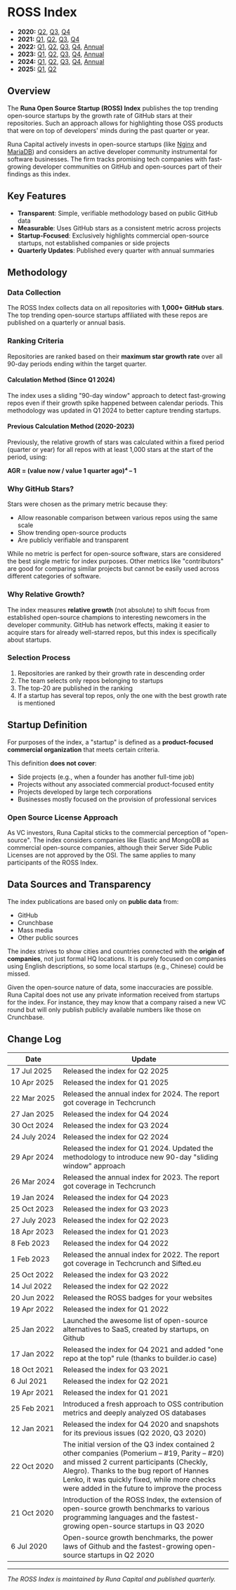 # ROSS Index

- **2020:** [Q2](https://github.com/RunaCapital/ROSS-Index/tree/main/2020/Q2), [Q3](https://github.com/RunaCapital/ROSS-Index/tree/main/2020/Q3), [Q4](https://github.com/RunaCapital/ROSS-Index/tree/main/2020/Q4)  
- **2021:** [Q1](https://github.com/RunaCapital/ROSS-Index/tree/main/2021/Q1), [Q2](https://github.com/RunaCapital/ROSS-Index/tree/main/2021/Q2), [Q3](https://github.com/RunaCapital/ROSS-Index/tree/main/2021/Q3), [Q4](https://github.com/RunaCapital/ROSS-Index/tree/main/2021/Q4)  
- **2022:** [Q1](https://github.com/RunaCapital/ROSS-Index/tree/main/2022/Q1), [Q2](https://github.com/RunaCapital/ROSS-Index/tree/main/2022/Q2), [Q3](https://github.com/RunaCapital/ROSS-Index/tree/main/2022/Q3), [Q4](https://github.com/RunaCapital/ROSS-Index/tree/main/2022/Q4), [Annual](https://github.com/RunaCapital/ROSS-Index/tree/main/2022/Annual)  
- **2023:** [Q1](https://github.com/RunaCapital/ROSS-Index/tree/main/2023/Q1), [Q2](https://github.com/RunaCapital/ROSS-Index/tree/main/2023/Q2), [Q3](https://github.com/RunaCapital/ROSS-Index/tree/main/2023/Q3), [Q4](https://github.com/RunaCapital/ROSS-Index/tree/main/2023/Q4), [Annual](https://github.com/RunaCapital/ROSS-Index/tree/main/2023/Annual)  
- **2024:** [Q1](https://github.com/RunaCapital/ROSS-Index/tree/main/2024/Q1), [Q2](https://github.com/RunaCapital/ROSS-Index/tree/main/2024/Q2), [Q3](https://github.com/RunaCapital/ROSS-Index/tree/main/2024/Q3), [Q4](https://github.com/RunaCapital/ROSS-Index/tree/main/2024/Q4), [Annual](https://github.com/RunaCapital/ROSS-Index/tree/main/2024/Annual)  
- **2025:** [Q1](https://github.com/RunaCapital/ROSS-Index/tree/main/2025/Q1), [Q2](https://github.com/RunaCapital/ROSS-Index/tree/main/2025/Q2)  

## Overview

The **Runa Open Source Startup (ROSS) Index** publishes the top trending open-source startups by the growth rate of GitHub stars at their repositories. Such an approach allows for highlighting those OSS products that were on top of developers' minds during the past quarter or year.

Runa Capital actively invests in open-source startups (like [Nginx](https://runacap.com/companies/nginx/) and [MariaDB](https://runacap.com/companies/mariadb/)) and considers an active developer community instrumental for software businesses. The firm tracks promising tech companies with fast-growing developer communities on GitHub and open-sources part of their findings as this index.

## Key Features

- **Transparent**: Simple, verifiable methodology based on public GitHub data
- **Measurable**: Uses GitHub stars as a consistent metric across projects
- **Startup-Focused**: Exclusively highlights commercial open-source startups, not established companies or side projects
- **Quarterly Updates**: Published every quarter with annual summaries

## Methodology

### Data Collection

The ROSS Index collects data on all repositories with **1,000+ GitHub stars**. The top trending open-source startups affiliated with these repos are published on a quarterly or annual basis.

### Ranking Criteria

Repositories are ranked based on their **maximum star growth rate** over all 90-day periods ending within the target quarter.

#### Calculation Method (Since Q1 2024)

The index uses a sliding "90-day window" approach to detect fast-growing repos even if their growth spike happened between calendar periods. This methodology was updated in Q1 2024 to better capture trending startups.

#### Previous Calculation Method (2020-2023)

Previously, the relative growth of stars was calculated within a fixed period (quarter or year) for all repos with at least 1,000 stars at the start of the period, using:

**AGR = (value now / value 1 quarter ago)⁴ – 1**

### Why GitHub Stars?

Stars were chosen as the primary metric because they:
- Allow reasonable comparison between various repos using the same scale
- Show trending open-source products
- Are publicly verifiable and transparent

While no metric is perfect for open-source software, stars are considered the best single metric for index purposes. Other metrics like "contributors" are good for comparing similar projects but cannot be easily used across different categories of software.

### Why Relative Growth?

The index measures **relative growth** (not absolute) to shift focus from established open-source champions to interesting newcomers in the developer community. GitHub has network effects, making it easier to acquire stars for already well-starred repos, but this index is specifically about startups.

### Selection Process

1. Repositories are ranked by their growth rate in descending order
2. The team selects only repos belonging to startups
3. The top-20 are published in the ranking
4. If a startup has several top repos, only the one with the best growth rate is mentioned

## Startup Definition

For purposes of the index, a "startup" is defined as a **product-focused commercial organization** that meets certain criteria.

This definition **does not cover**:
- Side projects (e.g., when a founder has another full-time job)
- Projects without any associated commercial product-focused entity
- Projects developed by large tech corporations
- Businesses mostly focused on the provision of professional services

### Open Source License Approach

As VC investors, Runa Capital sticks to the commercial perception of "open-source". The index considers companies like Elastic and MongoDB as commercial open-source companies, although their Server Side Public Licenses are not approved by the OSI. The same applies to many participants of the ROSS Index.

## Data Sources and Transparency

The index publications are based only on **public data** from:
- GitHub
- Crunchbase
- Mass media
- Other public sources

The index strives to show cities and countries connected with the **origin of companies**, not just formal HQ locations. It is purely focused on companies using English descriptions, so some local startups (e.g., Chinese) could be missed.

Given the open-source nature of data, some inaccuracies are possible. Runa Capital does not use any private information received from startups for the index. For instance, they may know that a company raised a new VC round but will only publish publicly available numbers like those on Crunchbase.

## Change Log

| Date                   | Update                                                                                                                                                                                                                                                                                |
|------------------------|---------------------------------------------------------------------------------------------------------------------------------------------------------------------------------------------------------------------------------------------------------------------------------------|
| 17&nbsp;Jul&nbsp;2025  | Released the index for Q2 2025                                                                                                                                                                                                                                                        |
| 10&nbsp;Apr&nbsp;2025  | Released the index for Q1 2025                                                                                                                                                                                                                                                        |
| 22&nbsp;Mar&nbsp;2025  | Released the annual index for 2024. The report got coverage in Techcrunch                                                                                                                                                                                                             |
| 27&nbsp;Jan&nbsp;2025  | Released the index for Q4 2024                                                                                                                                                                                                                                                        |
| 30&nbsp;Oct&nbsp;2024  | Released the index for Q3 2024                                                                                                                                                                                                                                                        |
| 24&nbsp;July&nbsp;2024 | Released the index for Q2 2024                                                                                                                                                                                                                                                        |
| 29&nbsp;Apr&nbsp;2024  | Released the index for Q1 2024. Updated the methodology to introduce new 90-day "sliding window" approach                                                                                                                                                                             |
| 26&nbsp;Mar&nbsp;2024  | Released the annual index for 2023. The report got coverage in Techcrunch                                                                                                                                                                                                             |
| 19&nbsp;Jan&nbsp;2024  | Released the index for Q4 2023                                                                                                                                                                                                                                                        |
| 25&nbsp;Oct&nbsp;2023  | Released the index for Q3 2023                                                                                                                                                                                                                                                        |
| 27&nbsp;July&nbsp;2023 | Released the index for Q2 2023                                                                                                                                                                                                                                                        |
| 18&nbsp;Apr&nbsp;2023  | Released the index for Q1 2023                                                                                                                                                                                                                                                        |
| 8&nbsp;Feb&nbsp;2023   | Released the index for Q4 2022                                                                                                                                                                                                                                                        |
| 1&nbsp;Feb&nbsp;2023   | Released the annual index for 2022. The report got coverage in Techcrunch and Sifted.eu                                                                                                                                                                                               |
| 25&nbsp;Oct&nbsp;2022  | Released the index for Q3 2022                                                                                                                                                                                                                                                        |
| 14&nbsp;Jul&nbsp;2022  | Released the index for Q2 2022                                                                                                                                                                                                                                                        |
| 20&nbsp;Jun&nbsp;2022  | Released the ROSS badges for your websites                                                                                                                                                                                                                                            |
| 19&nbsp;Apr&nbsp;2022  | Released the index for Q1 2022                                                                                                                                                                                                                                                        |
| 25&nbsp;Jan&nbsp;2022  | Launched the awesome list of open-source alternatives to SaaS, created by startups, on Github                                                                                                                                                                                         |
| 17&nbsp;Jan&nbsp;2022  | Released the index for Q4 2021 and added "one repo at the top" rule (thanks to builder.io case)                                                                                                                                                                                       |
| 18&nbsp;Oct&nbsp;2021  | Released the index for Q3 2021                                                                                                                                                                                                                                                        |
| 6&nbsp;Jul&nbsp;2021   | Released the index for Q2 2021                                                                                                                                                                                                                                                        |
| 19&nbsp;Apr&nbsp;2021  | Released the index for Q1 2021                                                                                                                                                                                                                                                        |
| 25&nbsp;Feb&nbsp;2021  | Introduced a fresh approach to OSS contribution metrics and deeply analyzed OS databases                                                                                                                                                                                              |
| 12&nbsp;Jan&nbsp;2021  | Released the index for Q4 2020 and snapshots for its previous issues (Q2 2020, Q3 2020)                                                                                                                                                                                               |
| 22&nbsp;Oct&nbsp;2020  | The initial version of the Q3 index contained 2 other companies (Pomerium – #19, Parity – #20) and missed 2 current participants (Checkly, Alegro). Thanks to the bug report of Hannes Lenko, it was quickly fixed, while more checks were added in the future to improve the process |
| 21&nbsp;Oct&nbsp;2020  | Introduction of the ROSS Index, the extension of open-source growth benchmarks to various programming languages and the fastest-growing open-source startups in Q3 2020                                                                                                               |
| 6&nbsp;Jul&nbsp;2020   | Open-source growth benchmarks, the power laws of Github and the fastest-growing open-source startups in Q2 2020                                                                                                                                                                       |

---

*The ROSS Index is maintained by Runa Capital and published quarterly.*
